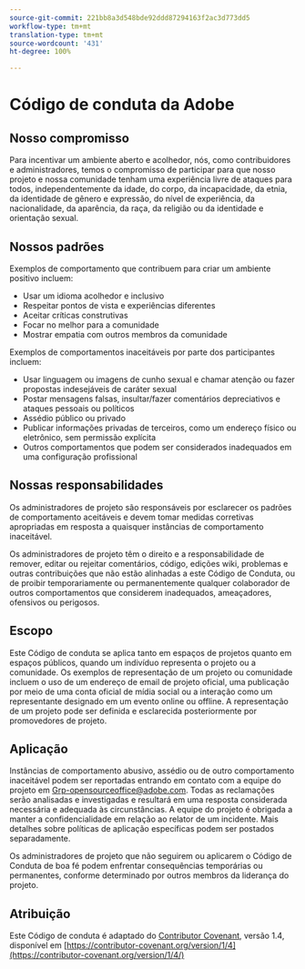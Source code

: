 ```yaml
---
source-git-commit: 221bb8a3d548bde92ddd87294163f2ac3d773dd5
workflow-type: tm+mt
translation-type: tm+mt
source-wordcount: '431'
ht-degree: 100%

---
```

# Código de conduta da Adobe

## Nosso compromisso

Para incentivar um ambiente aberto e acolhedor, nós, como contribuidores e administradores, temos o compromisso de participar para que nosso projeto e
nossa comunidade tenham uma experiência livre de ataques para todos, independentemente da idade, do corpo,
da incapacidade, da etnia, da identidade de gênero e expressão, do nível de experiência,
da nacionalidade, da aparência, da raça, da religião ou da identidade e orientação sexual.

## Nossos padrões

Exemplos de comportamento que contribuem para criar um ambiente
positivo incluem:

* Usar um idioma acolhedor e inclusivo
* Respeitar pontos de vista e experiências diferentes
* Aceitar críticas construtivas
* Focar no melhor para a comunidade
* Mostrar empatia com outros membros da comunidade

Exemplos de comportamentos inaceitáveis por parte dos participantes incluem:

* Usar linguagem ou imagens de cunho sexual e chamar atenção ou fazer propostas indesejáveis
de caráter sexual
* Postar mensagens falsas, insultar/fazer comentários depreciativos e ataques pessoais ou políticos
* Assédio público ou privado
* Publicar informações privadas de terceiros, como um endereço físico ou eletrônico,
sem permissão explícita
* Outros comportamentos que podem ser considerados inadequados em uma configuração profissional

## Nossas responsabilidades

Os administradores de projeto são responsáveis por esclarecer os padrões de comportamento aceitáveis
e devem tomar medidas corretivas apropriadas em
resposta a quaisquer instâncias de comportamento inaceitável.

Os administradores de projeto têm o direito e a responsabilidade de remover, editar ou rejeitar comentários, código, edições wiki, problemas e outras contribuições
que não estão alinhadas a este Código de Conduta, ou de proibir temporariamente ou
permanentemente qualquer colaborador de outros comportamentos que considerem inadequados,
ameaçadores, ofensivos ou perigosos.

## Escopo

Este Código de conduta se aplica tanto em espaços de projetos quanto em espaços
públicos, quando um indivíduo representa o projeto ou a comunidade. Os exemplos de
representação de um projeto ou comunidade incluem o uso de um endereço de email de projeto oficial, uma publicação por meio de uma conta oficial de mídia social ou a interação como um representante designado
em um evento online ou offline. A representação de um projeto pode ser
definida e esclarecida posteriormente por promovedores de projeto.

## Aplicação

Instâncias de comportamento abusivo, assédio ou de outro comportamento inaceitável podem ser
reportadas entrando em contato com a equipe do projeto em Grp-opensourceoffice@adobe.com. Todas
as reclamações serão analisadas e investigadas e resultará em uma resposta considerada necessária e adequada às circunstâncias. A equipe do projeto é
obrigada a manter a confidencialidade em relação ao relator de um incidente.
Mais detalhes sobre políticas de aplicação específicas podem ser postados separadamente.

Os administradores de projeto que não seguirem ou aplicarem o Código de Conduta de boa
fé podem enfrentar consequências temporárias ou permanentes, conforme determinado por outros
membros da liderança do projeto.

## Atribuição

Este Código de conduta é adaptado do [Contributor Covenant](https://contributor-covenant.org), versão 1.4,
disponível em [https://contributor-covenant.org/version/1/4](https://contributor-covenant.org/version/1/4/)
